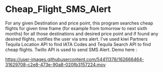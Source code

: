 # Cheap_Flight_SMS_Alert
For any given Destination and price point, this program searches cheap flights for given time frame (for example from tomorrow to next sixth months) for all those destinations and desired
price point and if found any desired flights, notifies the user via sms alert. I've used
kiwi Partners Tequila Location API to find IATA Codes and Tequila Search API to find cheap flights. Twillo API is used to send SMS Alert.
Demo here :


https://user-images.githubusercontent.com/54411378/162666464-31629708-c2e8-473e-90a8-020fb3157224.mov

